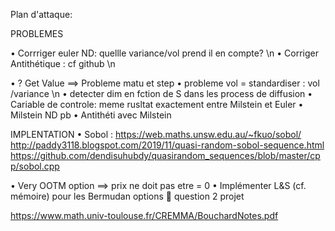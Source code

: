 Plan d'attaque:

PROBLEMES

•	Corrriger euler ND: quellle variance/vol prend il en compte? \n
•	Corriger Antithétique : cf github \n
 
•	 ? Get Value ==> Probleme matu et step
•	 probleme vol = standardiser : vol /variance  \n
•	 detecter dim en fction de S dans les process de diffusion
•	Cariable de controle: meme rusltat exactement entre Milstein et Euler
•	Milstein ND pb
•	Antithéti avec Milstein

IMPLENTATION
•	Sobol : https://web.maths.unsw.edu.au/~fkuo/sobol/ http://paddy3118.blogspot.com/2019/11/quasi-random-sobol-sequence.html https://github.com/dendisuhubdy/quasirandom_sequences/blob/master/cpp/sobol.cpp

•	Very OOTM option ==> prix ne doit pas etre = 0
•	Implémenter L&S (cf. mémoire) pour les Bermudan options  question 2 projet 

https://www.math.univ-toulouse.fr/CREMMA/BouchardNotes.pdf
